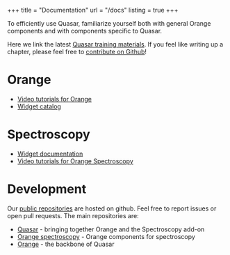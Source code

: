 +++
title = "Documentation"
url = "/docs"
listing = true
+++

To efficiently use Quasar, familiarize yourself both with general Orange components and with
components specific to Quasar.

Here we link the latest [Quasar training materials](https://raw.githubusercontent.com/biolab/orange-lecture-notes/master/books/2022-statir.pdf). If you feel like writing up a chapter, please feel free to [contribute on Github](https://github.com/biolab/orange-lecture-notes)!

Orange
======
- [Video tutorials for Orange](https://www.youtube.com/channel/UClKKWBe2SCAEyv7ZNGhIe4g)
- [Widget catalog](https://orange.biolab.si/toolbox/)

Spectroscopy
============
- [Widget documentation](https://orange-spectroscopy.readthedocs.io)
- [Video tutorials for Orange Spectroscopy](https://www.youtube.com/playlist?list=PLmNPvQr9Tf-bPWjDJvJBPZJ6us_KTAD5T)


Development
===========

Our [public repositories](https://github.com/quasars/) are hosted on github. Feel
free to report issues or open pull requests. The main repositories are:

- [Quasar](https://github.com/quasars/quasar) - bringing together Orange
  and the Spectroscopy add-on
- [Orange spectroscopy](https://github.com/quasars/orange-spectroscopy) - Orange
  components for spectroscopy
- [Orange](https://github.com/biolab/orange3) - the backbone of Quasar


